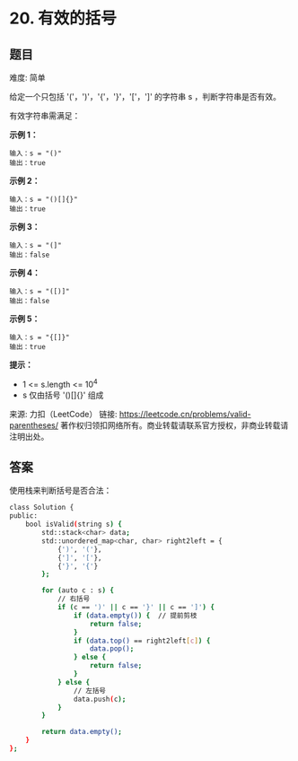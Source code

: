 # 20. 有效的括号
 ## 题目 
难度: 简单

给定一个只包括 '('，')'，'{'，'}'，'['，']' 的字符串 s ，判断字符串是否有效。

有效字符串需满足：

 

**示例 1：**

```
输入：s = "()"
输出：true

```


**示例 2：**

```
输入：s = "()[]{}"
输出：true

```


**示例 3：**

```
输入：s = "(]"
输出：false

```


**示例 4：**

```
输入：s = "([)]"
输出：false

```


**示例 5：**

```
输入：s = "{[]}"
输出：true
```




**提示：**

- 1 <= s.length <= 10<sup>4</sup>
- s 仅由括号 '()[]{}' 组成

来源: 力扣（LeetCode）
链接: https://leetcode.cn/problems/valid-parentheses/
著作权归领扣网络所有。商业转载请联系官方授权，非商业转载请注明出处。

## 答案

使用栈来判断括号是否合法：

```bash
class Solution {
public:
    bool isValid(string s) {
        std::stack<char> data;
        std::unordered_map<char, char> right2left = {
            {')', '('},
            {']', '['},
            {'}', '{'}
        };

        for (auto c : s) {
            // 右括号
            if (c == ')' || c == '}' || c == ']') {
                if (data.empty()) {  // 提前剪枝
                    return false;
                }
                if (data.top() == right2left[c]) {
                    data.pop();
                } else {
                    return false;
                }
            } else {
                // 左括号
                data.push(c);
            }
        }

        return data.empty();
    }
};
```

